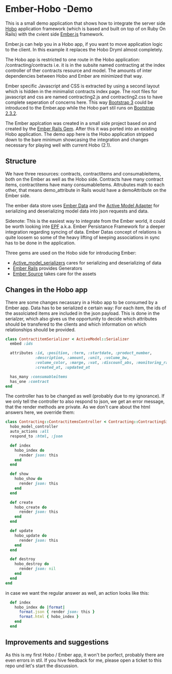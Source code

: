 # Ember-Hobo -Demo

This is a small demo application that shows how to integrate the server side [Hobo](http://www.hobocentral.net/) application framework
(which is based and built on top of on Ruby On Rails) with the cvient side [Ember.js](http://emberjs.com/) framework.

Ember.js can help you in a Hobo app, if you want to move application logic to the client.
In this example it replaces the Hobo Dryml almost completely.

The Hobo app is restricted to one route in the Hobo application: /contracting/contracts i.e. it is in the
subsite named contracting at the index controller of ther contracts resource and model.
The amounts of inter dependencies between Hobo and Ember are minimized that way.

Ember specific Javascript and CSS is extracted by using a second layout which is hidden in the minimalist contracts index page.
The root files for javascript and css are named contracting2.js and contracting2.css to have complete seperation of concerns here.
This way [Bootstrap 3](http://getbootstrap.com/) could be introduced to the Ember.app while the Hobo part stil runs on
[Bootstrap 2.3.2](http://getbootstrap.com/2.3.2/).

The Ember applcation was created in a small side project based on and created by the [Ember Rails Gem](https://github.com/emberjs/ember-rails).
After this it was ported into an existing Hobo application. The demo app here is the Hobo application stripped down to the bare minimum
showcasing the integration and changes necessary for playing well with current Hobo (2.1).

## Structure

We have three resources: contracts, contractitems and consumableitems, both on the Ember as well as the Hobo side.
Contracts have many contract items, contractitems have many consumableitems. Attrubutes math to each other, that means demo_attribute in Rails would have a demoAttribute on the Ember side.

The ember data store uses [Ember Data](https://github.com/emberjs/data) and the [Active Model Adapter](http://emberjs.com/api/data/classes/DS.ActiveModelAdapter.html) for serializing and deserializing model data into json requests and data.

Sidenote: This is the easiest way to integrate from the Ember world, it could be worth looking inte [EPF](http://epf.io/) a.k.a.
Ember Persistance Framework for a deeper integration regarding syncing of data. Ember Datas concept of relations is quite loosem so some
of the heavy lifting of keeping associations in sync has to be done in the application.

Three gems are used on the Hobo side for introducing Ember:
* [Active_model_serializers](https://github.com/rails-api/active_model_serializers) cares for serializing and deserializing of data
* [Ember Rails](https://github.com/emberjs/ember-rails) provides Generators
* [Ember Source](https://rubygems.org/gems/ember-source) takes care for the assets

## Changes in the Hobo app

There are some changes necassary in a Hobo app to be consumed by a Ember app.
Data has to be serialized e certain way: For each item, the ids of the assolciated items are included in the json payload.
This is done in the serialzer, which also gives us the opportunity to decide which attributes should be transfered to the clients and
which information on which relationships should be provided.

```ruby
class ContractitemSerializer < ActiveModel::Serializer
  embed :ids

  attributes :id, :position, :term, :startdate, :product_number,
             :description, :amount, :unit, :volume_bw,
             :volume_color, :marge, :vat, :discount_abs, :monitoring_rate,
             :created_at, :updated_at

  has_many :consumableitems
  has_one :contract
end
```

The controller has to be changed as well (probably due to my ignorance).
If we only tell the controller to also respond to json, we get an error message, that the render methods are private.
As we don't care about the html answers here, we override them:

```ruby
class Contracting::ContractitemsController < Contracting::ContractingSiteController
  hobo_model_controller
  auto_actions :all
  respond_to :html, :json

  def index
    hobo_index do
      render json: this
    end
  end

  def show
    hobo_show do
      render json: this
    end
  end

  def create
    hobo_create do
      render json: this
    end
  end

  def update
    hobo_update do
      render json: this
    end
  end

  def destroy
    hobo_destroy do
      render json: nil
    end
  end
end
```

in case we want the regular answer as well, an action looks like this:

```ruby
  def index
    hobo_index do |format|
      format.json { render json: this }
      format.html { hobo_index }
    end
  end
```

## Improvements and suggestions

As this is my first Hobo / Ember app, it won't be porfect, probably there are even errors in stil.
If you hive feedback for me, please open a ticket to this repo und let's start the discussion.